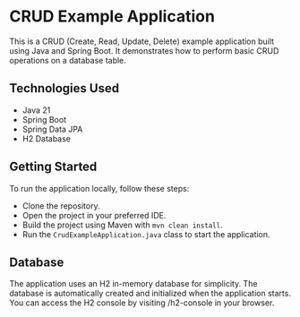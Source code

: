 # CRUD Example Application

This is a CRUD (Create, Read, Update, Delete) example application built using Java and Spring Boot. It demonstrates how to perform basic CRUD operations on a database table.

## Technologies Used

- Java 21
- Spring Boot
- Spring Data JPA
- H2 Database

## Getting Started

To run the application locally, follow these steps:

- Clone the repository.
- Open the project in your preferred IDE.
- Build the project using Maven with `mvn clean install`.
- Run the `CrudExampleApplication.java` class to start the application.

## Database

The application uses an H2 in-memory database for simplicity. The database is automatically created and initialized when the application starts. You can access the H2 console by visiting /h2-console in your browser.

